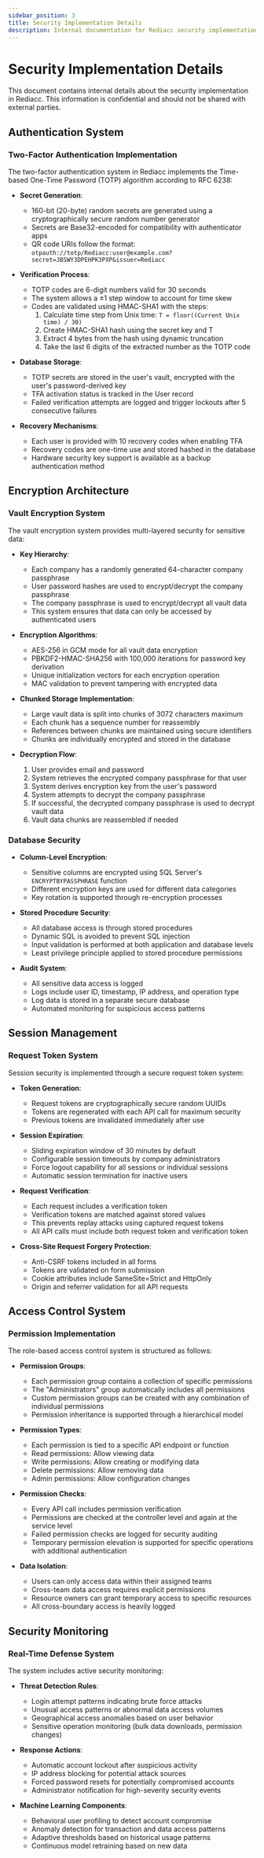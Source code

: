 ```yaml
---
sidebar_position: 3
title: Security Implementation Details
description: Internal documentation for Rediacc security implementation
---
```


# Security Implementation Details

This document contains internal details about the security implementation in Rediacc. This information is confidential and should not be shared with external parties.

## Authentication System

### Two-Factor Authentication Implementation

The two-factor authentication system in Rediacc implements the Time-based One-Time Password (TOTP) algorithm according to RFC 6238:

- **Secret Generation**: 
  - 160-bit (20-byte) random secrets are generated using a cryptographically secure random number generator
  - Secrets are Base32-encoded for compatibility with authenticator apps
  - QR code URIs follow the format: `otpauth://totp/Rediacc:user@example.com?secret=JBSWY3DPEHPK3PXP&issuer=Rediacc`

- **Verification Process**:
  - TOTP codes are 6-digit numbers valid for 30 seconds
  - The system allows a ±1 step window to account for time skew
  - Codes are validated using HMAC-SHA1 with the steps:
    1. Calculate time step from Unix time: `T = floor((Current Unix time) / 30)`
    2. Create HMAC-SHA1 hash using the secret key and T
    3. Extract 4 bytes from the hash using dynamic truncation
    4. Take the last 6 digits of the extracted number as the TOTP code

- **Database Storage**:
  - TOTP secrets are stored in the user's vault, encrypted with the user's password-derived key
  - TFA activation status is tracked in the User record
  - Failed verification attempts are logged and trigger lockouts after 5 consecutive failures

- **Recovery Mechanisms**:
  - Each user is provided with 10 recovery codes when enabling TFA
  - Recovery codes are one-time use and stored hashed in the database
  - Hardware security key support is available as a backup authentication method

## Encryption Architecture

### Vault Encryption System

The vault encryption system provides multi-layered security for sensitive data:

- **Key Hierarchy**:
  - Each company has a randomly generated 64-character company passphrase
  - User password hashes are used to encrypt/decrypt the company passphrase
  - The company passphrase is used to encrypt/decrypt all vault data
  - This system ensures that data can only be accessed by authenticated users

- **Encryption Algorithms**:
  - AES-256 in GCM mode for all vault data encryption
  - PBKDF2-HMAC-SHA256 with 100,000 iterations for password key derivation
  - Unique initialization vectors for each encryption operation
  - MAC validation to prevent tampering with encrypted data

- **Chunked Storage Implementation**:
  - Large vault data is split into chunks of 3072 characters maximum
  - Each chunk has a sequence number for reassembly
  - References between chunks are maintained using secure identifiers
  - Chunks are individually encrypted and stored in the database

- **Decryption Flow**:
  1. User provides email and password
  2. System retrieves the encrypted company passphrase for that user
  3. System derives encryption key from the user's password
  4. System attempts to decrypt the company passphrase
  5. If successful, the decrypted company passphrase is used to decrypt vault data
  6. Vault data chunks are reassembled if needed

### Database Security

- **Column-Level Encryption**:
  - Sensitive columns are encrypted using SQL Server's `ENCRYPTBYPASSPHRASE` function
  - Different encryption keys are used for different data categories
  - Key rotation is supported through re-encryption processes

- **Stored Procedure Security**:
  - All database access is through stored procedures
  - Dynamic SQL is avoided to prevent SQL injection
  - Input validation is performed at both application and database levels
  - Least privilege principle applied to stored procedure permissions

- **Audit System**:
  - All sensitive data access is logged
  - Logs include user ID, timestamp, IP address, and operation type
  - Log data is stored in a separate secure database
  - Automated monitoring for suspicious access patterns

## Session Management

### Request Token System

Session security is implemented through a secure request token system:

- **Token Generation**:
  - Request tokens are cryptographically secure random UUIDs
  - Tokens are regenerated with each API call for maximum security
  - Previous tokens are invalidated immediately after use

- **Session Expiration**:
  - Sliding expiration window of 30 minutes by default
  - Configurable session timeouts by company administrators
  - Force logout capability for all sessions or individual sessions
  - Automatic session termination for inactive users

- **Request Verification**:
  - Each request includes a verification token
  - Verification tokens are matched against stored values
  - This prevents replay attacks using captured request tokens
  - All API calls must include both request token and verification token

- **Cross-Site Request Forgery Protection**:
  - Anti-CSRF tokens included in all forms
  - Tokens are validated on form submission
  - Cookie attributes include SameSite=Strict and HttpOnly
  - Origin and referrer validation for all API requests

## Access Control System

### Permission Implementation

The role-based access control system is structured as follows:

- **Permission Groups**:
  - Each permission group contains a collection of specific permissions
  - The "Administrators" group automatically includes all permissions
  - Custom permission groups can be created with any combination of individual permissions
  - Permission inheritance is supported through a hierarchical model

- **Permission Types**:
  - Each permission is tied to a specific API endpoint or function
  - Read permissions: Allow viewing data
  - Write permissions: Allow creating or modifying data
  - Delete permissions: Allow removing data
  - Admin permissions: Allow configuration changes

- **Permission Checks**:
  - Every API call includes permission verification
  - Permissions are checked at the controller level and again at the service level
  - Failed permission checks are logged for security auditing
  - Temporary permission elevation is supported for specific operations with additional authentication

- **Data Isolation**:
  - Users can only access data within their assigned teams
  - Cross-team data access requires explicit permissions
  - Resource owners can grant temporary access to specific resources
  - All cross-boundary access is heavily logged

## Security Monitoring

### Real-Time Defense System

The system includes active security monitoring:

- **Threat Detection Rules**:
  - Login attempt patterns indicating brute force attacks
  - Unusual access patterns or abnormal data access volumes
  - Geographical access anomalies based on user behavior
  - Sensitive operation monitoring (bulk data downloads, permission changes)

- **Response Actions**:
  - Automatic account lockout after suspicious activity
  - IP address blocking for potential attack sources
  - Forced password resets for potentially compromised accounts
  - Administrator notification for high-severity security events

- **Machine Learning Components**:
  - Behavioral user profiling to detect account compromise
  - Anomaly detection for transaction and data access patterns
  - Adaptive thresholds based on historical usage patterns
  - Continuous model retraining based on new data

